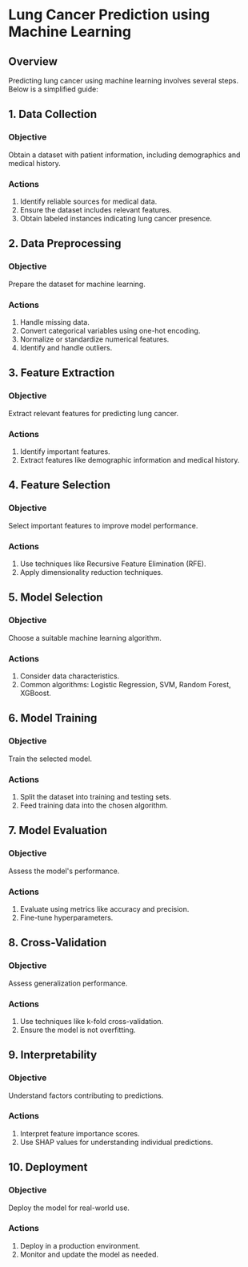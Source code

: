 # Lung Cancer Prediction using Machine Learning

## Overview

Predicting lung cancer using machine learning involves several steps. Below is a simplified guide:

## 1. Data Collection

### Objective
Obtain a dataset with patient information, including demographics and medical history.

### Actions
1. Identify reliable sources for medical data.
2. Ensure the dataset includes relevant features.
3. Obtain labeled instances indicating lung cancer presence.

## 2. Data Preprocessing

### Objective
Prepare the dataset for machine learning.

### Actions
1. Handle missing data.
2. Convert categorical variables using one-hot encoding.
3. Normalize or standardize numerical features.
4. Identify and handle outliers.

## 3. Feature Extraction

### Objective
Extract relevant features for predicting lung cancer.

### Actions
1. Identify important features.
2. Extract features like demographic information and medical history.

## 4. Feature Selection

### Objective
Select important features to improve model performance.

### Actions
1. Use techniques like Recursive Feature Elimination (RFE).
2. Apply dimensionality reduction techniques.

## 5. Model Selection

### Objective
Choose a suitable machine learning algorithm.

### Actions
1. Consider data characteristics.
2. Common algorithms: Logistic Regression, SVM, Random Forest, XGBoost.

## 6. Model Training

### Objective
Train the selected model.

### Actions
1. Split the dataset into training and testing sets.
2. Feed training data into the chosen algorithm.

## 7. Model Evaluation

### Objective
Assess the model's performance.

### Actions
1. Evaluate using metrics like accuracy and precision.
2. Fine-tune hyperparameters.

## 8. Cross-Validation

### Objective
Assess generalization performance.

### Actions
1. Use techniques like k-fold cross-validation.
2. Ensure the model is not overfitting.

## 9. Interpretability

### Objective
Understand factors contributing to predictions.

### Actions
1. Interpret feature importance scores.
2. Use SHAP values for understanding individual predictions.

## 10. Deployment

### Objective
Deploy the model for real-world use.

### Actions
1. Deploy in a production environment.
2. Monitor and update the model as needed.
